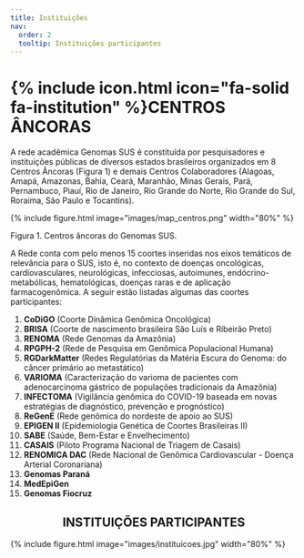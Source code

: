 ```yaml
---
title: Instituições
nav:
  order: 2
  tooltip: Instituições participantes
---
```


# {% include icon.html icon="fa-solid fa-institution" %}**CENTROS ÂNCORAS**

A rede acadêmica Genomas SUS é constituída por pesquisadores e instituições públicas de diversos estados brasileiros organizados em 8 Centros Âncoras (Figura 1) e demais Centros Colaboradores (Alagoas, Amapá, Amazonas, Bahia, Ceará, Maranhão, Minas Gerais, Pará, Pernambuco, Piauí, Rio de Janeiro, Rio Grande do Norte, Rio Grande do Sul, Roraima, São Paulo e Tocantins).

{% include figure.html image="images/map_centros.png" width="80%" %}

Figura 1. Centros âncoras do Genomas SUS.

A Rede conta com pelo menos 15 coortes inseridas nos eixos temáticos de relevância para o SUS, isto é, no contexto de doenças oncológicas, cardiovasculares, neurológicas, infecciosas, autoimunes, endócrino-metabólicas, hematológicas, doenças raras e de aplicação farmacogenômica. A seguir estão listadas algumas das coortes participantes:
1. **CoDiGO** (Coorte Dinâmica Genômica Oncológica)
2. **BRISA** (Coorte de nascimento brasileira São Luís e Ribeirão Preto)
3. **RENOMA** (Rede Genomas da Amazônia)
4. **RPGPH-2** (Rede de Pesquisa em Genômica Populacional Humana)
5. **RGDarkMatter** (Redes Regulatórias da Matéria Escura do Genoma: do câncer primário ao metastático)
6. **VARIOMA** (Caracterização do varioma de pacientes com adenocarcinoma gástrico de populações tradicionais da Amazônia)
7. **INFECTOMA** (Vigilância genômica do COVID-19 baseada em novas estratégias de diagnóstico, prevenção e prognóstico)
8. **ReGenE** (Rede genômica do nordeste de apoio ao SUS)
9. **EPIGEN II** (Epidemiologia Genética de Coortes Brasileiras II)
10. **SABE** (Saúde, Bem-Estar e Envelhecimento)
11. **CASAIS** (Piloto Programa Nacional de Triagem de Casais)
12. **RENOMICA DAC** (Rede Nacional de Genômica Cardiovascular - Doença Arterial Coronariana)
13. **Genomas Paraná**
14. **MedEpiGen**
15. **Genomas Fiocruz**

## <center> INSTITUIÇÕES PARTICIPANTES <center>

{% include figure.html image="images/instituicoes.jpg" width="80%" %}
